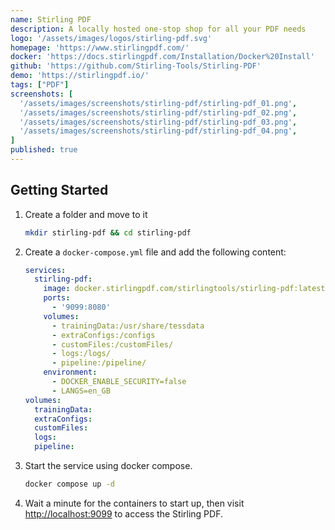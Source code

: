 ```yaml
---
name: Stirling PDF
description: A locally hosted one-stop shop for all your PDF needs
logo: '/assets/images/logos/stirling-pdf.svg'
homepage: 'https://www.stirlingpdf.com/'
docker: 'https://docs.stirlingpdf.com/Installation/Docker%20Install'
github: 'https://github.com/Stirling-Tools/Stirling-PDF'
demo: 'https://stirlingpdf.io/'
tags: ["PDF"]
screenshots: [
  '/assets/images/screenshots/stirling-pdf/stirling-pdf_01.png',
  '/assets/images/screenshots/stirling-pdf/stirling-pdf_02.png',
  '/assets/images/screenshots/stirling-pdf/stirling-pdf_03.png',
  '/assets/images/screenshots/stirling-pdf/stirling-pdf_04.png',
]
published: true
---
```


## Getting Started

1. Create a folder and move to it
    ```bash
    mkdir stirling-pdf && cd stirling-pdf
    ```
2. Create a `docker-compose.yml` file and add the following content:
    ```yaml [docker-compose.yml]
    services:
      stirling-pdf:
        image: docker.stirlingpdf.com/stirlingtools/stirling-pdf:latest
        ports:
          - '9099:8080'
        volumes:
          - trainingData:/usr/share/tessdata
          - extraConfigs:/configs
          - customFiles:/customFiles/
          - logs:/logs/
          - pipeline:/pipeline/
        environment:
          - DOCKER_ENABLE_SECURITY=false
          - LANGS=en_GB
    volumes:
      trainingData:
      extraConfigs:
      customFiles:
      logs:
      pipeline:
    ```
3. Start the service using docker compose.
    ```bash
    docker compose up -d
    ```
4. Wait a minute for the containers to start up, then visit [http://localhost:9099](http://localhost:9099) to access the Stirling PDF.
